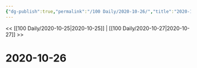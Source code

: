 ```yaml
---
{"dg-publish":true,"permalink":"/100 Daily/2020-10-26/","title":"2020-10-26","created":"2023-04-08T15:58:28.198+08:00","updated":"2023-04-08T15:58:33.803+08:00"}
---
```



<< [[100 Daily/2020-10-25\|2020-10-25]] | [[100 Daily/2020-10-27\|2020-10-27]] >>

# 2020-10-26
